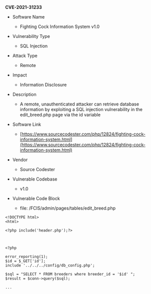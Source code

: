
**CVE-2021-31233**
- Software Name
	- Fighting Cock Information System v1.0

- Vulnerability Type
	 - SQL Injection

- Attack Type
	- Remote

- Impact
	- Information Disclosure

- Description
	- A remote, unauthenticated attacker can retrieve database information by exploiting a SQL injection vulnerability in the edit_breed.php page via the id variable

- Software Link
	- [https://www.sourcecodester.com/php/12824/fighting-cock-information-system.html](https://www.sourcecodester.com/php/12824/fighting-cock-information-system.html)

- Vendor
	- Source Codester

- Vulnerable Codebase
	- v1.0

- Vulnerable Code Block
	- file: /FCIS/admin/pages/tables/edit_breed.php
```
<!DOCTYPE html>
<html>

<?php include('header.php');?>



<?php

error_reporting(1);
$id = $_GET['id'];
include '../../../config/db_config.php';

$sql = "SELECT * FROM breeders where breeder_id = '$id' ";
$result = $conn->query($sql);

...

```
